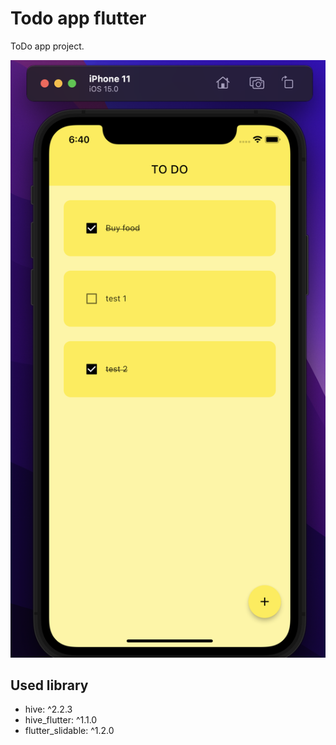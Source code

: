 # Todo app flutter

ToDo app project.

![](assets/todoApp.png)

## Used library
- hive: ^2.2.3
- hive_flutter: ^1.1.0
- flutter_slidable: ^1.2.0
